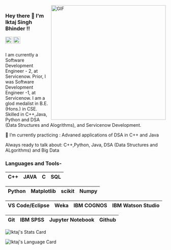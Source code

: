<img align="right" alt="GIF" src="https://media.giphy.com/media/u2pmTWUi0MXjyrMaVj/giphy.gif?cid=ecf05e47wq49zoyc6q3inmzef5mjg2rzjgsk7jv28lo746ti&rid=giphy.gif&ct=g" width="360"/>

### Hey there 👋 I'm Iktaj Singh Bhinder !!



<a href="https://www.linkedin.com/in/iktaj-bhinder/">
  <img align="left" alt="Iktaj Singh Bhinder Linkedin" width="22px" src="https://png.pngtree.com/element_our/md/20180626/md_5b321c9756fc6.jpg" />
  
</a>


<a href="https://www.hackerrank.com/iktajbhinder?hr_r=1">
  <img align="left" alt="Iktaj Singh Bhinder Hackerrank" width="22px" src="https://cdn.worldvectorlogo.com/logos/hackerrank.svg" />
  
</a>
<br></br>

I am currently a Software Development Engineer - 2, at Servicenow. Prior, I was Software Development Engineer -1, at Servicenow.
I am a glod medalist in  B.E.(Hons.) in CSE.
</br>
Skilled in C++,Java, Python and DSA (Data Structures and Alogrithms), and Servicenow Development.



🌱 I’m currently practicing : Advaned applications of DSA in C++ and Java

Always ready to talk about: C++,Python, Java, DSA (Data Structures and ALgorithms) and Big Data



### Languages and Tools-


| C++ | JAVA|  C | SQL | 
| :---:| :---:| :---: | :---: | 


| Python | Matplotlib |scikit | Numpy |
| :---: | :---: | :---: | :---: | 

| VS Code/Eclipse| Weka |IBM COGNOS| IBM Watson Studio |
| :---: | :---: | :---: | :---: |

| Git| IBM SPSS | Jupyter Notebook | Github |
| :---: | :---: | :---: | :---: | 

![Iktaj's Stats Card](https://github-readme-stats.vercel.app/api?username=IktajBhinder&hide=contribs,prs&show_icons=true&line_height=30&theme=tokyonight)

![Iktaj's Language Card](https://github-readme-stats.vercel.app/api/top-langs/?username=IktajBhinder&show_icons=true&line_height=30&theme=chartreuse-dark&layout=compact)



